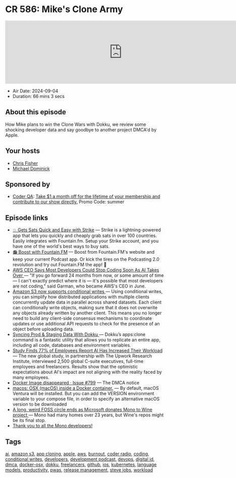 # CR 586: Mike's Clone Army

<iframe src="https://player.fireside.fm/v2/MLf2ZzhC+uJARqIi9?theme=dark" width="740" height="200" frameborder="0" scrolling="no"></iframe>

* Air Date: 2024-09-04
* Duration: 66 mins 3 secs

## About this episode

How Mike plans to win the Clone Wars with Dokku, we review some shocking developer data and say goodbye to another project DMCA'd by Apple.

## Your hosts
* [Chris Fisher](https://coder.show/hosts/chrislas)
* [Michael Dominick](https://coder.show/hosts/michael)

## Sponsored by

  * [Coder QA](https://jupitersignal.memberful.com/checkout?plan=53744&coupon=summer): [Take $1 a month off for the lifetime of your membership and contribute to our show directly.](https://jupitersignal.memberful.com/checkout?plan=53744&coupon=summer) Promo Code: summer



## Episode links

  * [💥 Gets Sats Quick and Easy with Strike](https://strike.me/ "💥 Gets Sats Quick and Easy with Strike") — Strike is a lightning-powered app that lets you quickly and cheaply grab sats in over 100 countries. Easily integrates with Fountain.fm. Setup your Strike account, and you have one of the world's best ways to buy sats.
  * [📻 Boost with Fountain.FM](https://fountain.fm/features "📻 Boost with Fountain.FM") — Boost from Fountain.FM's website and keep your current Podcast app. Or kick the tires on the Podcasting 2.0 revolution and try out Fountain.FM the app! 🚀
  * [AWS CEO Says Most Developers Could Stop Coding Soon As AI Takes Over ](https://www.businessinsider.com/aws-ceo-developers-stop-coding-ai-takes-over-2024-8 "AWS CEO Says Most Developers Could Stop Coding Soon As AI Takes Over ") — "If you go forward 24 months from now, or some amount of time — I can't exactly predict where it is — it's possible that most developers are not coding," said Garman, who became AWS's CEO in June.
  * [Amazon S3 now supports conditional writes ](https://aws.amazon.com/about-aws/whats-new/2024/08/amazon-s3-conditional-writes/ "Amazon S3 now supports conditional writes ") — Using conditional writes, you can simplify how distributed applications with multiple clients concurrently update data in parallel across shared datasets. Each client can conditionally write objects, making sure that it does not overwrite any objects already written by another client. This means you no longer need to build any client-side consensus mechanisms to coordinate updates or use additional API requests to check for the presence of an object before uploading data.
  * [Syncing Prod & Staging Data With Dokku ](https://dominickm.com/1691-2/ "Syncing Prod & Staging Data With Dokku ") — Dokku’s apps:clone command is a fantastic utility that allows you to replicate an entire app, including all code, databases and environment variables.
  * [Study Finds 77% of Employees Report AI Has Increased Their Workload](https://www.forbes.com/sites/bryanrobinson/2024/07/23/employees-report-ai-increased-workload/ "Study Finds 77% of Employees Report AI Has Increased Their Workload") — The new global study, in partnership with The Upwork Research Institute, interviewed 2,500 global C-suite executives, full-time employees and freelancers. Results show that the optimistic expectations about AI's impact are not aligning with the reality faced by many employees.
  * [Docker Image disappeared · Issue #799](https://github.com/sickcodes/Docker-OSX/issues/799#issuecomment-2320096128 "Docker Image disappeared · Issue #799") — The DMCA notice
  * [macos: OSX (macOS) inside a Docker container.](https://github.com/dockur/macos "macos: OSX \(macOS\) inside a Docker container.") — By default, macOS Ventura will be installed. But you can add the VERSION environment variable to your compose file, in order to specify an alternative macOS version to be downloaded
  * [A long, weird FOSS circle ends as Microsoft donates Mono to Wine project ](https://arstechnica.com/gadgets/2024/08/a-long-weird-foss-circle-ends-as-microsoft-donates-mono-to-wine-project/ "A long, weird FOSS circle ends as Microsoft donates Mono to Wine project ") — Mono had many homes over 23 years, but Wine's repos might be its final stop.
  * [Thank you to all the Mono developers! ](https://github.com/mono/mono/issues/21796 "Thank you to all the Mono developers! ")



## Tags

[ai](https://coder.show/tags/ai), [amazon s3](https://coder.show/tags/amazon%20s3), [app cloning](https://coder.show/tags/app%20cloning), [apple](https://coder.show/tags/apple), [aws](https://coder.show/tags/aws), [burnout](https://coder.show/tags/burnout), [coder radio](https://coder.show/tags/coder%20radio), [coding](https://coder.show/tags/coding), [conditional writes](https://coder.show/tags/conditional%20writes), [developers](https://coder.show/tags/developers), [development podcast](https://coder.show/tags/development%20podcast), [devops](https://coder.show/tags/devops), [digital id](https://coder.show/tags/digital%20id), [dmca](https://coder.show/tags/dmca), [docker-osx](https://coder.show/tags/docker-osx), [dokku](https://coder.show/tags/dokku), [freelancers](https://coder.show/tags/freelancers), [github](https://coder.show/tags/github), [ios](https://coder.show/tags/ios), [kubernetes](https://coder.show/tags/kubernetes), [language models](https://coder.show/tags/language%20models), [productivity](https://coder.show/tags/productivity), [pwas](https://coder.show/tags/pwas), [release management](https://coder.show/tags/release%20management), [steve jobs](https://coder.show/tags/steve%20jobs), [workload](https://coder.show/tags/workload)